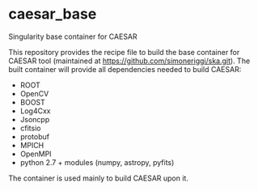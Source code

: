 # caesar_base
Singularity base container for CAESAR

This repository provides the recipe file to build the base container for CAESAR tool (maintained at https://github.com/simoneriggi/ska.git). The built container will provide all dependencies needed to build CAESAR:

- ROOT
- OpenCV
- BOOST
- Log4Cxx
- Jsoncpp
- cfitsio
- protobuf
- MPICH
- OpenMPI
- python 2.7 + modules (numpy, astropy, pyfits)
	
The container is used mainly to build CAESAR upon it.
